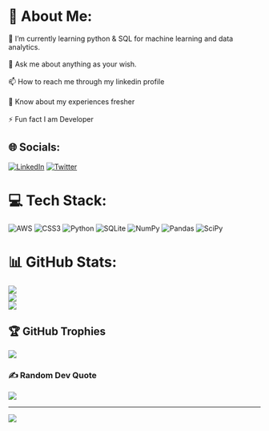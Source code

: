 # 💫 About Me:
🌱 I’m currently learning python & SQL for machine learning and data analytics.<br><br>💬 Ask me about anything as your wish.<br><br>📫 How to reach me through my linkedin profile<br><br>📄 Know about my experiences fresher<br><br>⚡ Fun fact I am Developer


## 🌐 Socials:
[![LinkedIn](https://img.shields.io/badge/LinkedIn-%230077B5.svg?logo=linkedin&logoColor=white)](https://www.linkedin.com/in/aditya-bhandare-899041289/) [![Twitter](https://img.shields.io/badge/Twitter-%231DA1F2.svg?logo=Twitter&logoColor=white)](https://twitter.com/https://twitter.com/AdityaB35179404) 

# 💻 Tech Stack:
![AWS](https://img.shields.io/badge/AWS-%23FF9900.svg?style=for-the-badge&logo=amazon-aws&logoColor=white) ![CSS3](https://img.shields.io/badge/css3-%231572B6.svg?style=for-the-badge&logo=css3&logoColor=white) ![Python](https://img.shields.io/badge/python-3670A0?style=for-the-badge&logo=python&logoColor=ffdd54) ![SQLite](https://img.shields.io/badge/sqlite-%2307405e.svg?style=for-the-badge&logo=sqlite&logoColor=white) ![NumPy](https://img.shields.io/badge/numpy-%23013243.svg?style=for-the-badge&logo=numpy&logoColor=white) ![Pandas](https://img.shields.io/badge/pandas-%23150458.svg?style=for-the-badge&logo=pandas&logoColor=white) ![SciPy](https://img.shields.io/badge/SciPy-%230C55A5.svg?style=for-the-badge&logo=scipy&logoColor=%white)
# 📊 GitHub Stats:
![](https://github-readme-stats.vercel.app/api?username=Adiemirates&theme=default&hide_border=false&include_all_commits=false&count_private=false)<br/>
![](https://github-readme-streak-stats.herokuapp.com/?user=Adiemirates&theme=default&hide_border=false)<br/>
![](https://github-readme-stats.vercel.app/api/top-langs/?username=Adiemirates&theme=default&hide_border=false&include_all_commits=false&count_private=false&layout=compact)

## 🏆 GitHub Trophies
![](https://github-profile-trophy.vercel.app/?username=Adiemirates&theme=radical&no-frame=false&no-bg=true&margin-w=4)

### ✍️ Random Dev Quote
![](https://quotes-github-readme.vercel.app/api?type=horizontal&theme=default)

---
[![](https://visitcount.itsvg.in/api?id=Adiemirates&icon=0&color=0)](https://visitcount.itsvg.in)

<!-- Proudly created with GPRM ( https://gprm.itsvg.in ) -->
